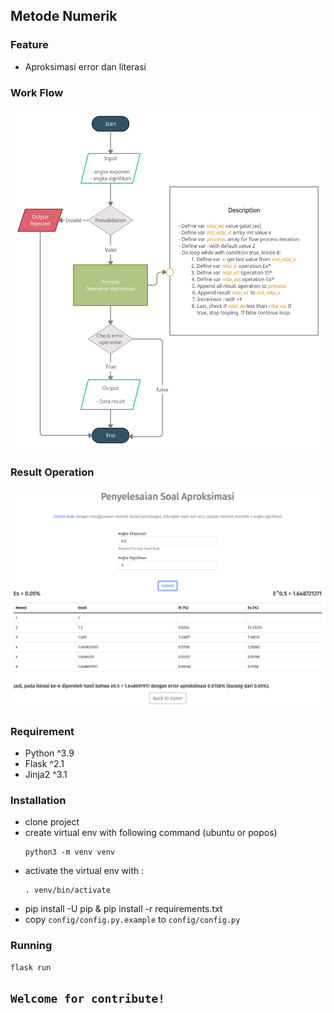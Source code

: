## Metode Numerik 

### Feature
- Aproksimasi error dan literasi

### Work Flow 
![Aprokmasi work flow](static/img/aprokmasi.png)

### Result Operation
![Result operation](static/img/result_aproksimasi.png)

### Requirement
- Python ^3.9
- Flask ^2.1
- Jinja2 ^3.1

### Installation 
- clone project
- create virtual env with following command (ubuntu or popos)
  ```
  python3 -m venv venv
  ```
- activate the virtual env with :
  ```
  . venv/bin/activate
  ```  
- pip install -U pip & pip install -r requirements.txt
- copy ``config/config.py.example`` to ``config/config.py``

### Running
```
flask run
```

## ``Welcome for contribute!``
